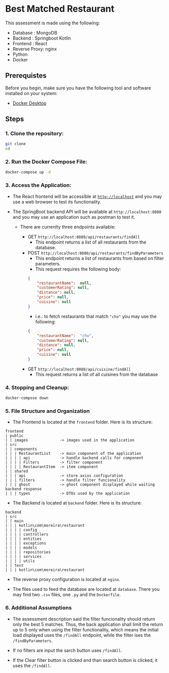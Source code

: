 # Best Matched Restaurant

This assessment is made using the following:

- Database : MongoDB
- Backend : Springboot Kotlin
- Frontend : React
- Reverse Proxy: nginx
- Python
- Docker

## Prerequistes

Before you begin, make sure you have the following tool and software installed on your system:

- [Docker Desktop](https://docs.docker.com/engine/install/)

## Steps

### 1. Clone the repository:

```bash
git clone
cd 
```

### 2. Run the Docker Compose File:

```bash
docker-compose up -d
```
### 3. Access the Application:

- The React frontend will be accessible at [`http://localhost`](http://localhost) and you may use a web browser to test its functionality.

- The SpringBoot backend API will be available at `http://localhost:8080` and you may use an application such as postman to test it.
    - There are currenlty three endpoints available:
    
        - GET `http://localhost:8080/api/restaurants/findAll`
            - This endpoint returns a list of all restaurants from the database.
        - POST `http://localhost:8080/api/restaurants/findByParameters`
            - This endpoint returns a list of restaurants from based on filter parameters. 
            - This request requires the following body:
            ```json
            {
                "restaurantName":  null,
                "customerRating": null,
                "distance": null,
                "price": null,
                "cuisine": null
            }
            ```
            - i.e.: to fetch restaurants that match `"cho"` you may use the following:
            ```json
            {
                "restaurantName":  "cho",
                "customerRating": null,
                "distance": null,
                "price": null,
                "cuisine": null
            }
            ```
        - GET `http://localhost:8080/api/cuisine/findAll`
            - This request returns a list of all cuisines from the database

### 4. Stopping and Cleanup:

```bash
docker-compose down
```

### 5. File Structure and Organization

- The Frontend is located at the `frontend` folder. Here is its structure:

```
frontend
| public
| | images              -> images used in the application
| src
| | components
| | | RestaurantList    -> main component of the application
| | | | api             -> handle backend calls for component
| | | | Filters         -> filter component
| | | | RestaurantItem  -> item component
| | shared
| | | api               -> store axios configuration
| | | filters           -> handle filter funcionality
| | | ghost             -> ghost component displayed while waiting backend response
| | | types             -> DTOs used by the application
```

- The Backend is located at `backend` folder. Here is its structure:

```
backend
| src
| | main
| | | kotlin\com\moreira\restaurant
| | | | config         
| | | | controllers    
| | | | entities       
| | | | exceptions
| | | | models         
| | | | repositories
| | | | services
| | | | utils
| | test
| | | kotlin\com\moreira\restaurant
```

- The reverse proxy configuration is located at `nginx`.

- The files used to feed the database are located at `database`. There you may find two `.csv` files, one `.py` and the `Dockerfile`.

### 6. Additional Assumptions

- The assessment description said the filter funcionality should return only the best 5 matches. Thus, the back application shall limit the return up to 5 only when using the filter functionality, which means the initial load displayed uses the `/findAll` endpoint, while the filter ises the `/findByParameters`.

- If no filters are input the sarch button uses `/findAll`.

- If the Clear filter button is clicked and than search button is clicked, it uses the `/findAll`.